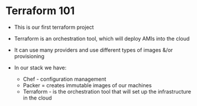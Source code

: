 # Terraform 101

- This is our first terraform project
- Terraform is an orchestration tool, which will deploy AMIs into the cloud

- It can use many providers and use different types of images &/or provisioning

- In our stack we have:
  - Chef - configuration management
  - Packer = creates immutable images of our machines
  - Terraform - is the orchestration tool that will set up the infrastructure in the cloud

